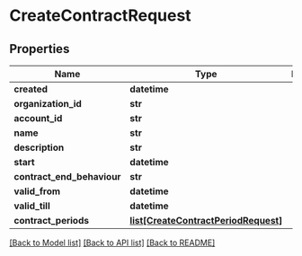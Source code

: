 # CreateContractRequest

## Properties
Name | Type | Description | Notes
------------ | ------------- | ------------- | -------------
**created** | **datetime** |  | [optional] 
**organization_id** | **str** |  | [optional] 
**account_id** | **str** |  | [optional] 
**name** | **str** |  | [optional] 
**description** | **str** |  | [optional] 
**start** | **datetime** |  | [optional] 
**contract_end_behaviour** | **str** |  | 
**valid_from** | **datetime** |  | 
**valid_till** | **datetime** |  | [optional] 
**contract_periods** | [**list[CreateContractPeriodRequest]**](CreateContractPeriodRequest.md) |  | [optional] 

[[Back to Model list]](../README.md#documentation-for-models) [[Back to API list]](../README.md#documentation-for-api-endpoints) [[Back to README]](../README.md)


